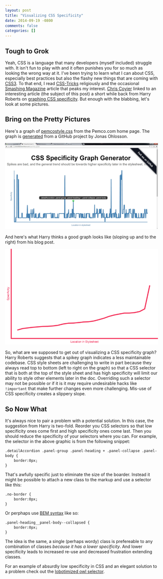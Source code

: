 ```yaml
---
layout: post
title: "Visualizing CSS Specificity"
date: 2014-09-19 -0800
comments: false
categories: []
---
```


Tough to Grok
---------

Yeah, CSS is a language that many developers (myself included) struggle with.  It isn't fun to play with and it often punishes you for so much as looking the wrong way at it.  I've been trying to learn what I can about CSS, especially best practices but also the flashy new things that are coming with [CSS3](http://caniuse.com/#cats=CSS).  To that end, I read [CSS-Tricks](http://css-tricks.com/) religiously and the occasional [Smashing Magazine](http://www.smashingmagazine.com/) article that peaks my interest.  [Chris Coyier](https://twitter.com/chriscoyier) linked to an interesting article (the subject of this post) a short while back from Harry Roberts on [graphing CSS specificity](http://csswizardry.com/2014/10/the-specificity-graph/).  But enough with the blabbing, let's look at some pictures.

Bring on the Pretty Pictures
--------------------

Here's a graph of [pemcostyle.css](https://pemco.com/_elements/css/pemcostyle.css) from the Pemco.com home page.  The graph is [generated](http://jonassebastianohlsson.com/specificity-graph/) from a GitHub project by Jonas Ohlosson.

![css specificity](/images/content/2014/11/css-specificity.jpg)

And here's what Harry thinks a good graph looks like (sloping up and to the right) from his blog post.

![specificity graph](/images/content/2014/11/specificity-graph.png)

So, what are we supposed to get out of visualizing a CSS specificity graph?  Harry Roberts suggests that a spikey graph indicates a less maintainable codebase.  CSS style sheets are challenging to write in part because they always read top to bottom (left to right on the graph) so that a CSS selector that is both at the top of the style sheet and has high specificity will limit our ability to style other elements later in the doc.  Overriding such a selector may not be possible or if it is it may require undesirable hacks like `!important` that make further changes even more challenging.  Mis-use of CSS specificity creates a slippery slope.

So Now What
--------

It's always nice to pair a problem with a potential solution.  In this case, the suggestion from Harry is two-fold.  Reorder you CSS selectors so that low specificity ones come first and high specificity ones come last.  Then you should reduce the specificity of your selectors where you can.  For example, the selector in the above graphic is from the following snippet:

    .detailAccordion .panel-group .panel-heading + .panel-collapse .panel-body {
        border:0px;
    }

That's awfully specific just to eliminate the size of the boarder.  Instead it might be possible to attach a new class to the markup and use a selector like this:

    .no-border {
        border:0px;
    }

Or perphaps use [BEM syntax](http://csswizardry.com/2013/01/mindbemding-getting-your-head-round-bem-syntax/) like so:

    .panel-heading__panel-body--collapsed {
        border:0px;
    }

The idea is the same, a single (perhaps wordy) class is prefereable to any combination of classes *because it has a lower specificity*.  And lower specificity leads to increased re-use and decreased frustration extending classes.  

For an example of absurdly low specificity in CSS and an elegant solution to a problem check out the [lobotimized owl selector](http://alistapart.com/article/axiomatic-css-and-lobotomized-owls).
